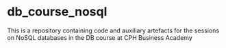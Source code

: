 # db_course_nosql
This is a repository containing code and auxiliary artefacts for the sessions on NoSQL databases in the DB course at CPH Business Academy
